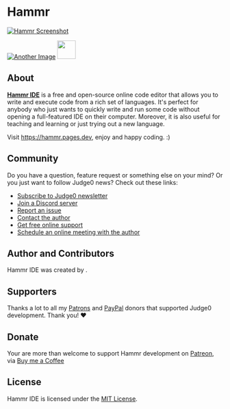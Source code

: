 # Hammr
[![Hammr Screenshot](https://github.com/judge0/ide/blob/master/.github/screenshot.png?raw=true)](https://hammr.pages.dev/)

[![Another Image](https://user-images.githubusercontent.com/74147463/138558144-d1392fe7-88f6-4f31-bf38-2daf2020c888.png)](https://hammr.pages.dev/)
<a href="https://patreon.com/vanshajpoonia" target="_blank"><img src="https://c5.patreon.com/extern!
al/logo/become_a_patron_button@2x.png" alt="" height="43px" /></a>



## About
[**Hammr IDE**](https://hammr.pages.dev) is a free and open-source online code editor that allows you to write and execute code from a rich set of languages. It's perfect for anybody who just wants to quickly write and run some code without opening a full-featured IDE on their computer. Moreover, it is also useful for teaching and learning or just trying out a new language.


Visit https://hammr.pages.dev, enjoy and happy coding. :)

## Community
Do you have a question, feature request or something else on your mind?
Or you just want to follow Judge0 news?
Check out these links:

* [Subscribe to Judge0 newsletter](https://hammr-newsletter.web.app)
* [Join a Discord server](https://discord.gg/EneczxZy)
* [Report an issue](https://docs.google.com/forms/d/e/1FAIpQLScglEo-XJbUqW9s4WJ3-No3x8iXlmegO-wAf7CCiUSKwaYiDQ/viewform?usp=sf_link)
* [Contact the author](https://github.com/VanshajPoonia)
* [Get free online support](https://instagram.com/vanshajpoonia)
* [Schedule an online meeting with the author](https://docs.google.com/forms/d/e/1FAIpQLSdEMQkixmFRF-7EbivkHADXQ9kfbpazop6B3zh1YyK8hXLKDQ/viewform?usp=sf_link)

## Author and Contributors
Hammr IDE was created by [](https://github.com/VanshajPoonia).

## Supporters
Thanks a lot to all my [Patrons](https://www.patreon.com/hermanzdosilovic) and [PayPal](https://paypal.me/hermanzdosilovic) donors that supported Judge0 development. Thank you! ♥

## Donate
Your are more than welcome to support Hammr development on [Patreon](https://www.patreon.com/vanshajpoonia), via [Buy me a Coffee](https://buymeacoffee.com/vanshaj)
## License
Hammr IDE is licensed under the [MIT License](https://github.com/VanshajPoonia/hammr).
